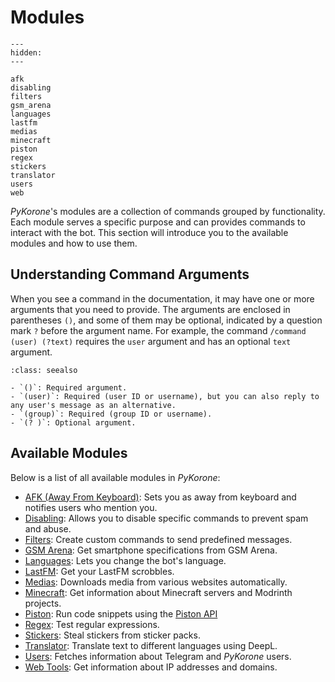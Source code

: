 # Modules

```{toctree}
---
hidden:
---

afk
disabling
filters
gsm_arena
languages
lastfm
medias
minecraft
piston
regex
stickers
translator
users
web
```

_PyKorone_'s modules are a collection of commands grouped by functionality. Each module serves a specific purpose and can provides commands to interact with the bot. This section will introduce you to the available modules and how to use them.

## Understanding Command Arguments

When you see a command in the documentation, it may have one or more arguments that you need to provide. The arguments are enclosed in parentheses `()`, and some of them may be optional, indicated by a question mark `?` before the argument name. For example, the command `/command (user) (?text)` requires the `user` argument and has an optional `text` argument.

```{admonition} **Argument Types:**
:class: seealso

- `()`: Required argument.
- `(user)`: Required (user ID or username), but you can also reply to any user's message as an alternative.
- `(group)`: Required (group ID or username).
- `(? )`: Optional argument.
```

## Available Modules

Below is a list of all available modules in _PyKorone_:

- [AFK (Away From Keyboard)](./afk): Sets you as away from keyboard and notifies users who mention you.
- [Disabling](./disabling): Allows you to disable specific commands to prevent spam and abuse.
- [Filters](./filters): Create custom commands to send predefined messages.
- [GSM Arena](./gsm_arena): Get smartphone specifications from GSM Arena.
- [Languages](./languages): Lets you change the bot's language.
- [LastFM](./lastfm): Get your LastFM scrobbles.
- [Medias](./medias): Downloads media from various websites automatically.
- [Minecraft](./minecraft): Get information about Minecraft servers and Modrinth projects.
- [Piston](./piston): Run code snippets using the [Piston API](https://github.com/engineer-man/piston)
- [Regex](./regex): Test regular expressions.
- [Stickers](./stickers): Steal stickers from sticker packs.
- [Translator](./translator): Translate text to different languages using DeepL.
- [Users](./users): Fetches information about Telegram and _PyKorone_ users.
- [Web Tools](./web): Get information about IP addresses and domains.
